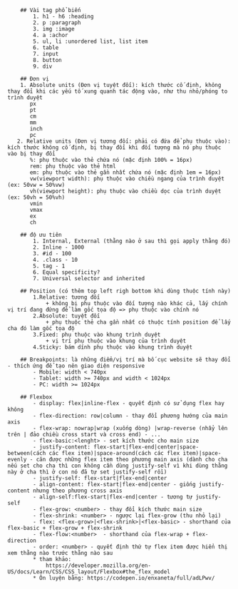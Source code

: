 
        ## Vài tag phổ biến
            1. h1 - h6 :heading
            2. p :paragraph
            3. img :image
            4. a :achor
            5. ul, li :unordered list, list item
            6. table
            7. input
            8. button
            9. div
    
        ## Đơn vị
        1. Absolute units (Đơn vị tuyệt đối): kích thước cố định, không thay đổi khi các yếu tố xung quanh tác động vào, như thu nhỏ/phóng to trình duyệt
           px
           pt
           cm
           mm
           inch
           pc
       2. Relative units (Đơn vị tương đối: phải có đứa để phụ thuộc vào): kích thước không cố định, bị thay đổi khi đối tượng mà nó phụ thuộc vào bị thay đổi
           %: phụ thuộc vào thẻ chứa nó (mặc định 100% = 16px)
           rem: phụ thuộc vào thẻ html
           em: phụ thuộc vào thẻ gần nhất chứa nó (mặc định 1em = 16px)
           vw(viewport width): phụ thuộc vào chiều ngang của trình duyệt (ex: 50vw = 50%vw)
           vh(viewport height): phụ thuộc vào chiều dọc của trình duyệt (ex: 50vh = 50%vh)
           vmin
           vmax
           ex
           ch
    
        ## độ ưu tiên
            1. Internal, External (thằng nào ở sau thì gọi apply thằng đó)
            2. Inline - 1000
            3. #id - 100
            4. .class - 10
            5. tag - 1
            6. Equal specificity?
            7. Universal selector and inherited
    
        ## Position (có thêm top left righ bottom khi dùng thuộc tính này)
            1.Relative: tương đối
                + không bị phụ thuộc vào đối tượng nào khác cả, lấy chính vị trí đang đứng để làm gốc tọa độ => phụ thuộc vào chính nó
            2.Absolute: tuyệt đối
                + phụ thuộc thẻ cha gần nhất có thuộc tính position để lấy cha đó làm gốc tọa độ
            3.Fixed: phụ thuộc vào khung trình duyệt
                + vị trí phụ thuộc vào khung của trình duyệt
            4.Sticky: bám dính phụ thuộc vào khung trình duyệt
    
        ## Breakpoints: là những điểm/vị trí mà bố cục website sẽ thay đổi - thích ứng để tạo nên giao diện responsive
            - Mobile: width < 740px
            - Tablet: width >= 740px and width < 1024px
            - PC: width >= 1024px

        ## Flexbox
            - display: flex|inline-flex - quyết định có sử dụng flex hay không
            - flex-direction: row|column - thay đổi phương hướng của main axis
            - flex-wrap: nowrap|wrap (xuống dòng) |wrap-reverse (nhẩy lên trên | đảo chiều cross start và cross end) - ...
            - flex-basic:<lenght> - set kích thước cho main size
            - justify-content: flex-start|flex-end|center|space-between(cách các flex item)|space-around(cách các flex item)|space-evenly - căn được những flex item theo phương main axis (dành cho cha nếu set cho cha thì con không cần dùng justify-self vì khi dùng thằng này ở cha thì ở con nó đã tự set justify-self rồi)
            - justify-self: flex-start|flex-end|center 
            - align-content: flex-start|flex-end|center - giống justify-content nhưng theo phương cross axis
            - align-self:flex-start|flex-end|center - tương tự justify-self
            - flex-grow: <number> - thay đổi kích thước main size
            - flex-shrink: <number> - ngược lại flex-grow (thu nhỏ lại)
            - flex: <flex-grow>|<flex-shrink>|<flex-basic> - shorthand của flex-basic + flex-grow + flex-shrink
            - flex-flow:<number>  - shorthand của flex-wrap + flex-direction
            - order: <number> - quyết định thứ tự flex item được hiển thị xem thằng nào trước thằng nào sau
            * tham khảo: 
                https://developer.mozilla.org/en-US/docs/Learn/CSS/CSS_layout/Flexbox#the_flex_model
            * Ôn luyện bằng: https://codepen.io/enxaneta/full/adLPwv/